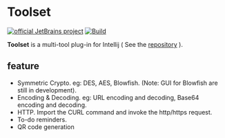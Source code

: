 # Toolset

[![official JetBrains project](https://jb.gg/badges/official.svg)][jb:github]
[![Build](https://github.com/JetBrains/intellij-platform-plugin-template/workflows/Build/badge.svg)][gh:build]

[jb:github]: https://github.com/MorningZengJ/intellij-platform-plugin-toolset/README.md

[gh:build]: https://github.com/MorningZengJ/intellij-platform-plugin-toolset

<!-- Plugin description -->
**Toolset** is a multi-tool plug-in for Intellij ( See
the [repository][gh:template] ).

## feature

- Symmetric Crypto. eg: DES, AES, Blowfish. (Note: GUI for Blowfish are still in development).
- Encoding & Decoding. eg: URL encoding and decoding, Base64 encoding and decoding.
- HTTP. Import the CURL command and invoke the http/https request.
- To-do reminders.
- QR code generation

[gh:template]: https://github.com/MorningZengJ/intellij-platform-plugin-toolset
<!-- Plugin description end -->


